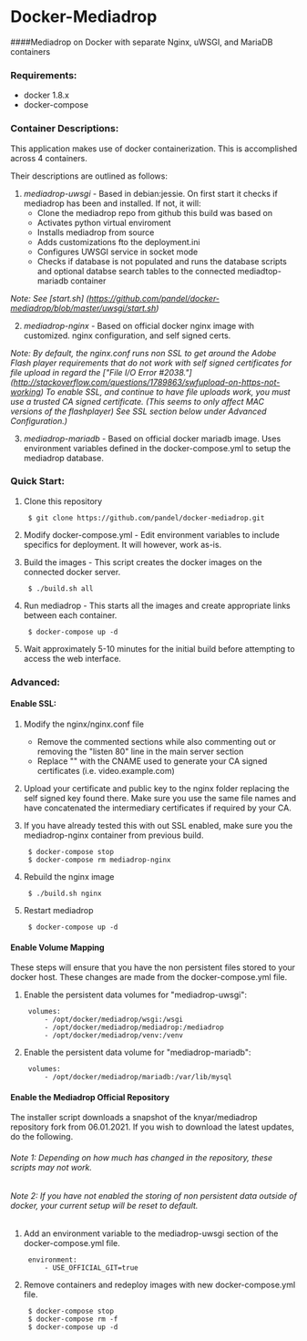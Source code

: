 # Docker-Mediadrop
####Mediadrop on Docker with separate Nginx, uWSGI, and MariaDB containers

### Requirements:

- docker 1.8.x
- docker-compose

### Container Descriptions:
This application makes use of docker containerization. This is accomplished across 4 containers.

Their descriptions are outlined as follows:

1. *mediadrop-uwsgi* - Based in debian:jessie. On first start it checks if mediadrop has been and installed. If not, it will:
    * Clone the mediadrop repo from github this build was based on
    * Activates python virtual enviroment
    * Installs mediadrop from source
    * Adds customizations fto the deployment.ini
    * Configures UWSGI service in socket mode
    * Checks if database is not populated and runs the database scripts and optional databse search tables to the connected mediadtop-mariadb container


*Note: See [start.sh] (https://github.com/pandel/docker-mediadrop/blob/master/uwsgi/start.sh)*


2. *mediadrop-nginx* - Based on official docker nginx image with customized.
nginx configuration, and self signed certs.


*Note: By default, the nginx.conf runs non SSL to get around the Adobe Flash player requirements that do not work with self signed certificates for file upload in regard the ["File I/O Error #2038."] (http://stackoverflow.com/questions/1789863/swfupload-on-https-not-working) To enable SSL, and continue to have file uploads work, you must use a trusted CA signed certificate. (This seems to only affect MAC versions of the flashplayer) See SSL section below under Advanced Configuration.)*


3. *mediadrop-mariadb* - Based on official docker mariadb image. Uses environment variables defined in the docker-compose.yml to setup the mediadrop database.

### Quick Start:

1. Clone this repository

        $ git clone https://github.com/pandel/docker-mediadrop.git

2. Modify docker-compose.yml - Edit environment variables to include specifics for
deployment. It will however, work as-is.

3. Build the images - This script creates the docker images on the connected docker server.

        $ ./build.sh all

4. Run mediadrop - This starts all the images and create appropriate links between each container.

        $ docker-compose up -d

5. Wait approximately 5-10 minutes for the initial build before attempting to access the web interface.

### Advanced:

#### Enable SSL:

1. Modify the nginx/nginx.conf file
    - Remove the commented sections while also commenting out or removing the "listen 80" line in the main server section
    - Replace "<fqdn>" with the CNAME used to generate your CA signed certificates (i.e. video.example.com)

2. Upload your certificate and public key to the nginx folder replacing the self signed key found there. Make sure you use the same file names and have concatenated the intermediary certificates if required by your CA.

3. If you have already tested this with out SSL enabled, make sure you the mediadrop-nginx container from previous build.

        $ docker-compose stop
        $ docker-compose rm mediadrop-nginx

4. Rebuild the nginx image

        $ ./build.sh nginx

5. Restart mediadrop

        $ docker-compose up -d

#### Enable Volume Mapping

These steps will ensure that you have the non persistent files stored to your docker host. These changes are made from the docker-compose.yml file.

1. Enable the persistent data volumes for "mediadrop-uwsgi":

        volumes:
            - /opt/docker/mediadrop/wsgi:/wsgi
            - /opt/docker/mediadrop/mediadrop:/mediadrop
            - /opt/docker/mediadrop/venv:/venv

2. Enable the persistent data volume for "mediadrop-mariadb":

        volumes:
            - /opt/docker/mediadrop/mariadb:/var/lib/mysql

#### Enable the Mediadrop Official Repository
The installer script downloads a snapshot of the knyar/mediadrop repository fork from 06.01.2021. If you wish to download the latest updates, do the following.

###### Note 1: Depending on how much has changed in the repository, these scripts may not work.

###### Note 2: If you have not enabled the storing of non persistent data outside of docker, your current setup will be reset to default.

1. Add an environment variable to the mediadrop-uwsgi section of the docker-compose.yml file.

        environment:
            - USE_OFFICIAL_GIT=true

2. Remove containers and redeploy images with new docker-compose.yml file.

        $ docker-compose stop
        $ docker-compose rm -f
        $ docker-compose up -d
